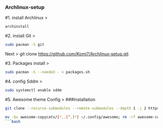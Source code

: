 ### Archlinux-setup
#1. install Archlinux >  
```bash 
archinstall 
``` 
#2. install Git > 
```bash 
sudo pacman -S git 
``` 
Next > git clone https://github.com/Komi7/Archlinux-setup.git

#3. Packages install >
```bash 
sudo pacman -S --needed - < packages.sh
``` 
#4. config Sddm > 
```bash 
sudo systemctl enable sddm 
``` 
#5. Awesome theme Config  >
###Installation
```bash
git clone --recurse-submodules --remote-submodules --depth 1 -j 2 https://github.com/lcpz/awesome-copycats.git

mv -bv awesome-copycats/{*,.[^.]*} ~/.config/awesome; rm -rf awesome-copycats
```bash
